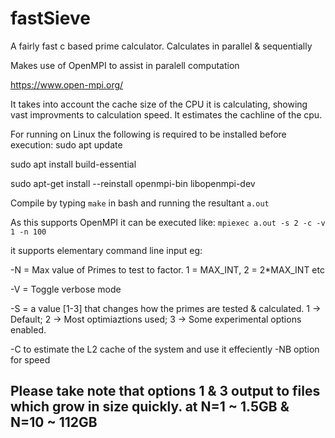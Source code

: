 # fastSieve
A fairly fast c based prime calculator. Calculates in parallel &amp; sequentially

Makes use of OpenMPI to assist in paralell computation

https://www.open-mpi.org/

It takes into account the cache size of the CPU it is calculating, showing vast improvments to calculation speed.
It estimates the cachline of the cpu.

For running on Linux the following is required to be installed before execution:
sudo apt update

sudo apt install build-essential

sudo apt-get install --reinstall openmpi-bin libopenmpi-dev

Compile by typing `make` in bash and running the resultant `a.out`

As this supports OpenMPI it can be executed like:
`mpiexec a.out -s 2 -c -v 1 -n 100`

it supports elementary command line input eg:

-N = Max value of Primes to test to factor. 1 = MAX_INT, 2 = 2*MAX_INT etc

-V = Toggle verbose mode

-S = a value [1-3] that changes how the primes are tested & calculated. 1 -> Default; 2 -> Most optimiaztions used; 3 -> Some experimental options enabled.

-C to estimate the L2 cache of the system and use it effeciently -NB option for speed

## Please take note that options 1 & 3 output to files which grow in size quickly. at N=1 ~ 1.5GB & N=10 ~ 112GB

